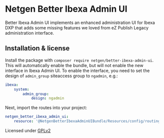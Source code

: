 Netgen Better Ibexa Admin UI
============================

Better Ibexa Admin UI implements an enhanced administration UI for Ibexa DXP
that adds some missing features we loved from eZ Publish Legacy administration
interface.

Installation & license
----------------------

Install the package with `composer require netgen/better-ibexa-admin-ui`. This
will automatically enable the bundle, but will not enable the new interface in
Ibexa Admin UI. To enable the interface, you need to set the design of
`admin_group` siteaccess group to `ngadmin`, e.g.:

```yaml
ibexa:
    system:
        admin_group:
            design: ngadmin
```

Next, import the routes into your project:

```yaml
netgen_better_ibexa_admin_ui:
    resource: '@NetgenBetterIbexaAdminUIBundle/Resources/config/routing.yaml'
```

Licensed under [GPLv2](LICENSE)
